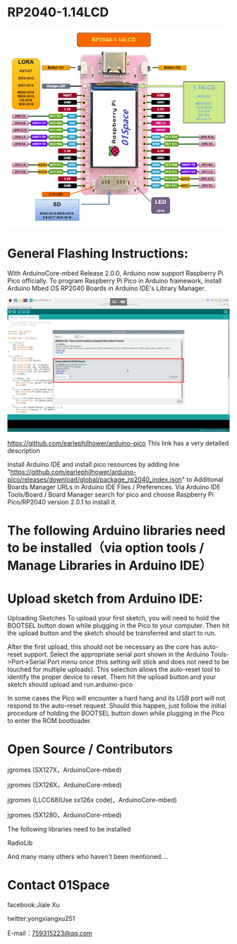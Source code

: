 # RP2040-1.14LCD

![image](https://github.com/01Space/RP2040-1.14LCD/blob/main/image/RP2040-LORA.jpg)

# General Flashing Instructions:

With ArduinoCore-mbed Release 2.0.0, Arduino now support Raspberry Pi Pico officially. To program Raspberry Pi Pico in Arduino framework, install Arduino Mbed OS RP2040 Boards in Arduino IDE's Library Manager.

![image](https://github.com/01Space/RP2040-0.42LCD/blob/main/image/Arduino%20Mbed%20OS%20RP2040%20Boards.jpg)


https://github.com/earlephilhower/arduino-pico This link has a very detailed description

Install Arduino IDE and install pico resources by adding line "https://github.com/earlephilhower/arduino-pico/releases/download/global/package_rp2040_index.json" to Additional Boards Manager URLs in Arduino IDE Files / Preferences.
Via Arduino IDE Tools/Board / Board Manager search for pico and choose Raspberry Pi Pico/RP2040 version 2.0.1 to install it.
# The following Arduino libraries need to be installed（via option tools / Manage Libraries in Arduino IDE）


# Upload sketch from Arduino IDE:

Uploading Sketches
To upload your first sketch, you will need to hold the BOOTSEL button down while plugging in the Pico to your computer. Then hit the upload button and the sketch should be transferred and start to run.

After the first upload, this should not be necessary as the core has auto-reset support. Select the appropriate serial port shown in the Arduino Tools->Port->Serial Port menu once (this setting will stick and does not need to be touched for multiple uploads). This selection allows the auto-reset tool to identify the proper device to reset. Them hit the upload button and your sketch should upload and run.arduino-pico

In some cases the Pico will encounter a hard hang and its USB port will not respond to the auto-reset request. Should this happen, just follow the initial procedure of holding the BOOTSEL button down while plugging in the Pico to enter the ROM bootloader.


# Open Source / Contributors

jgromes (SX127X，ArduinoCore-mbed)

jgromes (SX126X，ArduinoCore-mbed)

jgromes (LLCC68(Use sx126x code)，ArduinoCore-mbed)

jgromes (SX1280，ArduinoCore-mbed)


The following libraries need to be installed

RadioLib

And many many others who haven't been mentioned....



# Contact 01Space
facebook:Jiale Xu

twitter:yongxiangxu251

E-mail：759315223@qq.com
